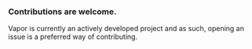 ### Contributions are welcome.

Vapor is currently an actively developed project and as such, opening an issue is a preferred way of contributing.
